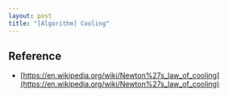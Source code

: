 ```yaml
---
layout: post
title: "[Algorithm] Cooling"
---
```


## Reference

- [https://en.wikipedia.org/wiki/Newton%27s_law_of_cooling](https://en.wikipedia.org/wiki/Newton%27s_law_of_cooling)